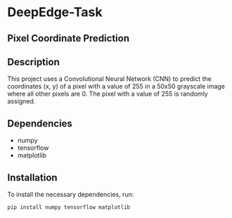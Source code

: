 # DeepEdge-Task

## Pixel Coordinate Prediction

## Description
This project uses a Convolutional Neural Network (CNN) to predict the coordinates (x, y) of a pixel with a value of 255 in a 50x50 grayscale image where all other pixels are 0. The pixel with a value of 255 is randomly assigned.

## Dependencies
- numpy
- tensorflow
- matplotlib

## Installation
To install the necessary dependencies, run:
```bash
pip install numpy tensorflow matplotlib
